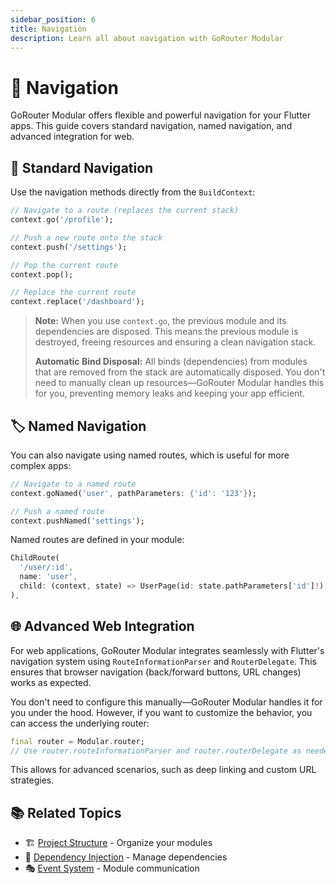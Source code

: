 ```yaml
---
sidebar_position: 6
title: Navigation
description: Learn all about navigation with GoRouter Modular
---
```


# 🚦 Navigation

GoRouter Modular offers flexible and powerful navigation for your Flutter apps. This guide covers standard navigation, named navigation, and advanced integration for web.

## 🚀 Standard Navigation

Use the navigation methods directly from the `BuildContext`:

```dart
// Navigate to a route (replaces the current stack)
context.go('/profile');

// Push a new route onto the stack
context.push('/settings');

// Pop the current route
context.pop();

// Replace the current route
context.replace('/dashboard');
```

> **Note:**
> When you use `context.go`, the previous module and its dependencies are disposed. This means the previous module is destroyed, freeing resources and ensuring a clean navigation stack.
>
> **Automatic Bind Disposal:**
> All binds (dependencies) from modules that are removed from the stack are automatically disposed. You don't need to manually clean up resources—GoRouter Modular handles this for you, preventing memory leaks and keeping your app efficient.

## 🏷️ Named Navigation

You can also navigate using named routes, which is useful for more complex apps:

```dart
// Navigate to a named route
context.goNamed('user', pathParameters: {'id': '123'});

// Push a named route
context.pushNamed('settings');
```

Named routes are defined in your module:

```dart
ChildRoute(
  '/user/:id',
  name: 'user',
  child: (context, state) => UserPage(id: state.pathParameters['id']!),
),
```

## 🌐 Advanced Web Integration

For web applications, GoRouter Modular integrates seamlessly with Flutter's navigation system using `RouteInformationParser` and `RouterDelegate`. This ensures that browser navigation (back/forward buttons, URL changes) works as expected.

You don't need to configure this manually—GoRouter Modular handles it for you under the hood. However, if you want to customize the behavior, you can access the underlying router:

```dart
final router = Modular.router;
// Use router.routeInformationParser and router.routerDelegate as needed
```

This allows for advanced scenarios, such as deep linking and custom URL strategies.

## 📚 Related Topics

- 🏗️ [Project Structure](./project-structure) - Organize your modules
- 💉 [Dependency Injection](./dependency-injection) - Manage dependencies
- 🎭 [Event System](./event-system) - Module communication 